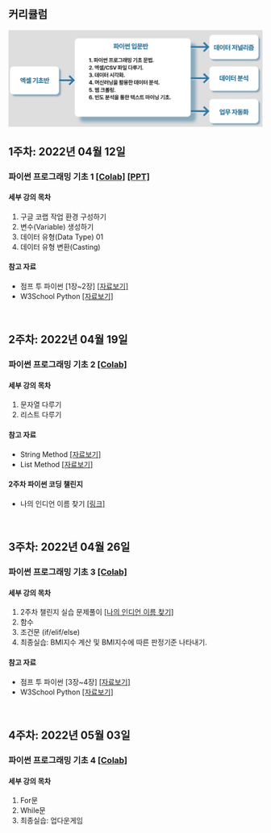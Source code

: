 ## 커리큘럼
<img src='https://github.com/Hanbi-Kim/IntroToPython/blob/main/images/cur.png?raw=true'>

<br>

## 1주차: 2022년 04월 12일
### 파이썬 프로그래밍 기초 1 [[Colab]](https://colab.research.google.com/drive/1PaLC5Hrd-KZGvUXZs95I_q3GL3rOXgoO?usp=sharing) [[PPT]](https://www.miricanvas.com/v/1ya5n8)
#### 세부 강의 목차
1. 구글 코랩 작업 환경 구성하기
2. 변수(Variable) 생성하기
3. 데이터 유형(Data Type) 01
4. 데이터 유형 변환(Casting)

#### 참고 자료
- 점프 투 파이썬 [1장~2장] [[자료보기]](https://wikidocs.net/book/1)
- W3School Python [[자료보기]](https://www.w3schools.com/python/default.asp)

<br>

## 2주차: 2022년 04월 19일
### 파이썬 프로그래밍 기초 2 [[Colab]](https://colab.research.google.com/drive/1qspS1irriZTECvfcvJYY2K6uZOXXeuMO?usp=sharing)
#### 세부 강의 목차
1. 문자열 다루기
2. 리스트 다루기

#### 참고 자료
- String Method [[자료보기]](https://www.w3schools.com/python/python_strings_methods.asp)
- List Method [[자료보기]](https://www.w3schools.com/python/python_lists_methods.asp)

#### 2주차 파이썬 코딩 챌린지
- 나의 인디언 이름 찾기 [[링크]](https://docs.google.com/forms/d/e/1FAIpQLSdMQKTi9wl40C539R-i9YJ_3WhyuXVmhMdjuC1VsDfSB9uxOg/viewform)
<br>


## 3주차: 2022년 04월 26일
### 파이썬 프로그래밍 기초 3 [[Colab]](https://colab.research.google.com/drive/1pA5eLOH0EBqwWzfd13NHovXPXCoH9X8M?usp=sharing)
#### 세부 강의 목차
1. 2주차 챌린지 실습 문제풀이 [[나의 인디언 이름 찾기]](https://docs.google.com/forms/d/e/1FAIpQLSdMQKTi9wl40C539R-i9YJ_3WhyuXVmhMdjuC1VsDfSB9uxOg/viewform)
2. 함수
3. 조건문 (if/elif/else)
4. 최종실습: BMI지수 계산 및 BMI지수에 따른 판정기준 나타내기. 

#### 참고 자료
- 점프 투 파이썬 [3장~4장] [[자료보기]](https://wikidocs.net/book/1)
- W3School Python [[자료보기]](https://www.w3schools.com/python/default.asp)

<br>

## 4주차: 2022년 05월 03일
### 파이썬 프로그래밍 기초 4 [[Colab]]()
#### 세부 강의 목차
1. For문 
2. While문
3. 최종실습: 업다운게임
